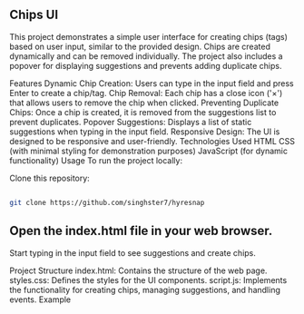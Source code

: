 
## Chips UI 
This project demonstrates a simple user interface for creating chips (tags) based on user input, similar to the provided design. Chips are created dynamically and can be removed individually. The project also includes a popover for displaying suggestions and prevents adding duplicate chips.

Features
Dynamic Chip Creation: Users can type in the input field and press Enter to create a chip/tag.
Chip Removal: Each chip has a close icon ('×') that allows users to remove the chip when clicked.
Preventing Duplicate Chips: Once a chip is created, it is removed from the suggestions list to prevent duplicates.
Popover Suggestions: Displays a list of static suggestions when typing in the input field.
Responsive Design: The UI is designed to be responsive and user-friendly.
Technologies Used
HTML
CSS (with minimal styling for demonstration purposes)
JavaScript (for dynamic functionality)
Usage
To run the project locally:

Clone this repository:
```bash

git clone https://github.com/singhster7/hyresnap
```
## Open the index.html file in your web browser.

Start typing in the input field to see suggestions and create chips.

Project Structure
index.html: Contains the structure of the web page.
styles.css: Defines the styles for the UI components.
script.js: Implements the functionality for creating chips, managing suggestions, and handling events.
Example
